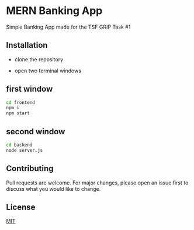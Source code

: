 # MERN Banking App

Simple Banking App made for the TSF GRIP Task #1

## Installation

- clone the repository

- open two terminal windows

## first window

```bash
cd frontend
npm i
npm start
```

## second window

```bash
cd backend
node server.js
```

## Contributing

Pull requests are welcome. For major changes, please open an issue first to discuss what you would like to change.

## License

[MIT](https://choosealicense.com/licenses/mit/)
